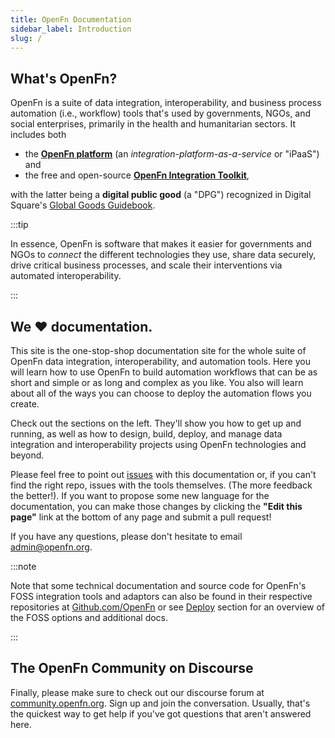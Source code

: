 ```yaml
---
title: OpenFn Documentation
sidebar_label: Introduction
slug: /
---
```


## What's OpenFn?

OpenFn is a suite of data integration, interoperability, and business process
automation (i.e., workflow) tools that's used by governments, NGOs, and social
enterprises, primarily in the health and humanitarian sectors. It includes both

- the [**OpenFn platform**](https://www.openfn.org) (an
  _integration-platform-as-a-service_ or "iPaaS") and
- the free and open-source
  [**OpenFn Integration Toolkit**](/documentation/getting-started/integration-toolkit),

with the latter being a **digital public good** (a "DPG") recognized in Digital
Square's
[Global Goods Guidebook](https://digitalsquare.org/resourcesrepository/global-goods-guidebook).

:::tip

In essence, OpenFn is software that makes it easier for governments and NGOs to
_connect_ the different technologies they use, share data securely, drive
critical business processes, and scale their interventions via automated
interoperability.

:::

## We ❤️ documentation.

This site is the one-stop-shop documentation site for the whole suite of OpenFn
data integration, interoperability, and automation tools. Here you will learn
how to use OpenFn to build automation workflows that can be as short and simple
or as long and complex as you like. You also will learn about all of the ways
you can choose to deploy the automation flows you create.

Check out the sections on the left. They'll show you how to get up and running,
as well as how to design, build, deploy, and manage data integration and
interoperability projects using OpenFn technologies and beyond.

Please feel free to point out [issues](https://github.com/openfn/docs/issues)
with this documentation or, if you can't find the right repo, issues with the
tools themselves. (The more feedback the better!). If you want to propose some
new language for the documentation, you can make those changes by clicking the
**"Edit this page"** link at the bottom of any page and submit a pull request!

If you have any questions, please don't hesitate to email
[admin@openfn.org](mailto:admin@openfn.org).

:::note

Note that some technical documentation and source code for OpenFn's FOSS
integration tools and adaptors can also be found in their respective
repositories at [Github.com/OpenFn](https://github.com/openfn) or see
[Deploy](https://docs.openfn.org/documentation/deploy/options) section for an
overview of the FOSS options and additional docs.

:::

## The OpenFn Community on Discourse

Finally, please make sure to check out our discourse forum at
[community.openfn.org](https://community.openfn.org). Sign up and join the
conversation. Usually, that's the quickest way to get help if you've got
questions that aren't answered here.

